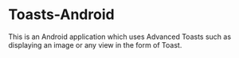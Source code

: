 # Toasts-Android
This is an Android application which uses Advanced Toasts such as displaying an image or any view in the form of Toast.
